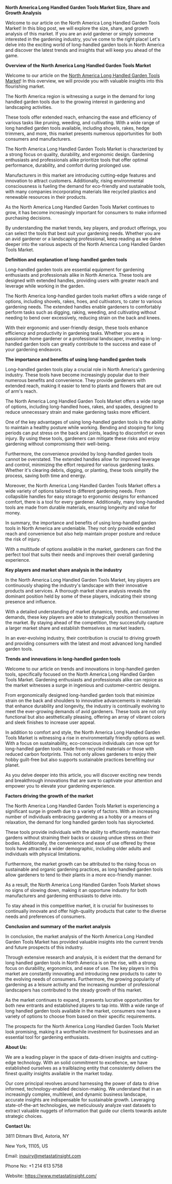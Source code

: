 ﻿**North America Long Handled Garden Tools Market Size, Share and Growth Analysis**

Welcome to our article on the North America Long Handled Garden Tools Market! In this blog post, we will explore the size, share, and growth analysis of this market. If you are an avid gardener or simply someone interested in the gardening industry, you've come to the right place! Let's delve into the exciting world of long-handled garden tools in North America and discover the latest trends and insights that will keep you ahead of the game.

**Overview of the North America Long Handled Garden Tools Market**

Welcome to our article on the [North America Long Handled Garden Tools Market](https://www.metastatinsight.com/report/north-america-long-handled-garden-tools-market/2558)! In this overview, we will provide you with valuable insights into this flourishing market. 

The North America region is witnessing a surge in the demand for long handled garden tools due to the growing interest in gardening and landscaping activities. 

These tools offer extended reach, enhancing the ease and efficiency of various tasks like pruning, weeding, and cultivating. With a wide range of long handled garden tools available, including shovels, rakes, hedge trimmers, and more, this market presents numerous opportunities for both consumers and manufacturers.

The North America Long Handled Garden Tools Market is characterized by a strong focus on quality, durability, and ergonomic design. Gardening enthusiasts and professionals alike prioritize tools that offer optimal performance, durability, and comfort during prolonged use. 

Manufacturers in this market are introducing cutting-edge features and innovation to attract customers. Additionally, rising environmental consciousness is fueling the demand for eco-friendly and sustainable tools, with many companies incorporating materials like recycled plastics and renewable resources in their products.

As the North America Long Handled Garden Tools Market continues to grow, it has become increasingly important for consumers to make informed purchasing decisions. 

By understanding the market trends, key players, and product offerings, you can select the tools that best suit your gardening needs. Whether you are an avid gardener or a landscaping professional, keep reading as we delve deeper into the various aspects of the North America Long Handled Garden Tools Market.

**Definition and explanation of long-handled garden tools**

Long-handled garden tools are essential equipment for gardening enthusiasts and professionals alike in North America. These tools are designed with extended handles, providing users with greater reach and leverage while working in the garden. 

The North America long-handled garden tools market offers a wide range of options, including shovels, rakes, hoes, and cultivators, to cater to various gardening needs. The extended handles enable gardeners to comfortably perform tasks such as digging, raking, weeding, and cultivating without needing to bend over excessively, reducing strain on the back and knees. 

With their ergonomic and user-friendly design, these tools enhance efficiency and productivity in gardening tasks. Whether you are a passionate home gardener or a professional landscaper, investing in long-handled garden tools can greatly contribute to the success and ease of your gardening endeavors.

**The importance and benefits of using long-handled garden tools**

Long-handled garden tools play a crucial role in North America's gardening industry. These tools have become increasingly popular due to their numerous benefits and convenience. They provide gardeners with extended reach, making it easier to tend to plants and flowers that are out of arm's reach. 

The North America Long Handled Garden Tools Market offers a wide range of options, including long-handled hoes, rakes, and spades, designed to reduce unnecessary strain and make gardening tasks more efficient.

One of the key advantages of using long-handled garden tools is the ability to maintain a healthy posture while working. Bending and stooping for long periods can put stress on the back and joints, leading to discomfort or even injury. By using these tools, gardeners can mitigate these risks and enjoy gardening without compromising their well-being.

Furthermore, the convenience provided by long-handled garden tools cannot be overstated. The extended handles allow for improved leverage and control, minimizing the effort required for various gardening tasks. Whether it's clearing debris, digging, or planting, these tools simplify the process, saving both time and energy.

Moreover, the North America Long Handled Garden Tools Market offers a wide variety of options tailored to different gardening needs. From collapsible handles for easy storage to ergonomic designs for enhanced comfort, there is a tool for every gardener. Additionally, many long-handled tools are made from durable materials, ensuring longevity and value for money.

In summary, the importance and benefits of using long-handled garden tools in North America are undeniable. They not only provide extended reach and convenience but also help maintain proper posture and reduce the risk of injury. 

With a multitude of options available in the market, gardeners can find the perfect tool that suits their needs and improves their overall gardening experience.

**Key players and market share analysis in the industry**

In the North America Long Handled Garden Tools Market, key players are continuously shaping the industry's landscape with their innovative products and services. A thorough market share analysis reveals the dominant position held by some of these players, indicating their strong presence and influence. 

With a detailed understanding of market dynamics, trends, and customer demands, these key players are able to strategically position themselves in the market. By staying ahead of the competition, they successfully capture a larger market share and establish themselves as market leaders. 

In an ever-evolving industry, their contribution is crucial to driving growth and providing consumers with the latest and most advanced long handled garden tools.

**Trends and innovations in long-handled garden tools**

Welcome to our article on trends and innovations in long-handled garden tools, specifically focused on the North America Long Handled Garden Tools Market. Gardening enthusiasts and professionals alike can rejoice as the market witnesses a surge in ingenious and customer-centric designs. 

From ergonomically designed long-handled garden tools that minimize strain on the back and shoulders to innovative advancements in materials that enhance durability and longevity, the industry is continually evolving to meet the ever-growing demands of avid gardeners. These tools are not only functional but also aesthetically pleasing, offering an array of vibrant colors and sleek finishes to increase user appeal. 

In addition to comfort and style, the North America Long Handled Garden Tools Market is witnessing a rise in environmentally friendly options as well. With a focus on sustainability, eco-conscious individuals can now opt for long-handled garden tools made from recycled materials or those with reduced carbon footprints. This not only allows gardeners to enjoy their hobby guilt-free but also supports sustainable practices benefiting our planet. 

As you delve deeper into this article, you will discover exciting new trends and breakthrough innovations that are sure to captivate your attention and empower you to elevate your gardening experience.

**Factors driving the growth of the market**

The North America Long Handled Garden Tools Market is experiencing a significant surge in growth due to a variety of factors. With an increasing number of individuals embracing gardening as a hobby or a means of relaxation, the demand for long handled garden tools has skyrocketed. 

These tools provide individuals with the ability to efficiently maintain their gardens without straining their backs or causing undue stress on their bodies. Additionally, the convenience and ease of use offered by these tools have attracted a wider demographic, including older adults and individuals with physical limitations. 

Furthermore, the market growth can be attributed to the rising focus on sustainable and organic gardening practices, as long handled garden tools allow gardeners to tend to their plants in a more eco-friendly manner. 

As a result, the North America Long Handled Garden Tools Market shows no signs of slowing down, making it an opportune industry for both manufacturers and gardening enthusiasts to delve into. 

To stay ahead in this competitive market, it is crucial for businesses to continually innovate and offer high-quality products that cater to the diverse needs and preferences of consumers.

**Conclusion and summary of the market analysis**

In conclusion, the market analysis of the North America Long Handled Garden Tools Market has provided valuable insights into the current trends and future prospects of this industry. 

Through extensive research and analysis, it is evident that the demand for long handled garden tools in North America is on the rise, with a strong focus on durability, ergonomics, and ease of use. The key players in this market are constantly innovating and introducing new products to cater to the evolving needs of consumers. Furthermore, the growing popularity of gardening as a leisure activity and the increasing number of professional landscapers has contributed to the steady growth of this market. 

As the market continues to expand, it presents lucrative opportunities for both new entrants and established players to tap into. With a wide range of long handled garden tools available in the market, consumers now have a variety of options to choose from based on their specific requirements. 

The prospects for the North America Long Handled Garden Tools Market look promising, making it a worthwhile investment for businesses and an essential tool for gardening enthusiasts.

**About Us:**

We are a leading player in the space of data-driven insights and cutting-edge technology. With an solid commitment to excellence, we have established ourselves as a trailblazing entity that consistently delivers the finest quality insights available in the market today.

Our core principal revolves around harnessing the power of data to drive informed, technology-enabled decision-making. We understand that in an increasingly complex, multilevel, and dynamic business landscape, accurate insights are indispensable for sustainable growth. Leveraging state-of-the-art technologies, we meticulously analyze vast datasets to extract valuable nuggets of information that guide our clients towards astute strategic choices.

**Contact Us:**

3811 Ditmars Blvd, Astoria, NY

New York, 11105, US

Email: inquiry@metastatinsight.com

Phone No: +1 214 613 5758

Website: <https://www.metastatinsight.com/>


